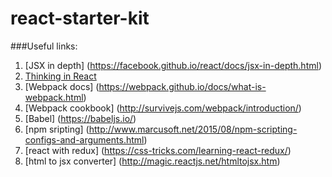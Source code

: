 # react-starter-kit

###Useful links:
1. [JSX in depth] (https://facebook.github.io/react/docs/jsx-in-depth.html)
2. [Thinking in React](https://facebook.github.io/react/docs/thinking-in-react.html)
3. [Webpack docs] (https://webpack.github.io/docs/what-is-webpack.html)
4. [Webpack cookbook] (http://survivejs.com/webpack/introduction/)
5. [Babel] (https://babeljs.io/)
6. [npm sripting] (http://www.marcusoft.net/2015/08/npm-scripting-configs-and-arguments.html)
7. [react with redux] (https://css-tricks.com/learning-react-redux/)
8. [html to jsx converter] (http://magic.reactjs.net/htmltojsx.htm)
